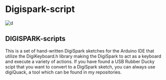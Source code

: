 # Digispark-script
![d](https://user-images.githubusercontent.com/64548701/85208092-4d5bc380-b34b-11ea-9b6c-0c36b4849fb7.png)

<h2>DIGISPARK-scripts</h2>
This is a set of hand-written DigiSpark sketches for the Arduino IDE that utilize the DigiKeyboard.h library making the DigiSpark to act as a keyboard and execute a variety of actions. If you have found a USB Rubber Ducky scipt that you want to convert to a DigiSpark sketch, you can always use digiQuack, a tool which can be found in my repositories.
